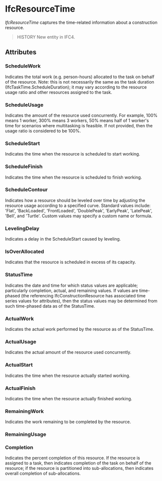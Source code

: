# IfcResourceTime

_IfcResourceTime_ captures the time-related information about a construction resource.

> HISTORY New entity in IFC4.

## Attributes

### ScheduleWork
Indicates the total work (e.g. person-hours) allocated to the task on behalf of the resource.
Note: this is not necessarily the same as the task duration (IfcTaskTime.ScheduleDuration); it may vary according to the resource usage ratio and other resources assigned to the task.

### ScheduleUsage
Indicates the amount of the resource used concurrently. For example, 100% means 1 worker, 300% means 3 workers, 50% means half of 1 worker's time for scenarios where multitasking is feasible. If not provided, then the usage ratio is considered to be 100%.

### ScheduleStart
Indicates the time when the resource is scheduled to start working.

### ScheduleFinish
Indicates the time when the resource is scheduled to finish working.

### ScheduleContour
Indicates how a resource should be leveled over time by adjusting the resource usage according to a specified curve. Standard values include: 'Flat', 'BackLoaded', 'FrontLoaded', 'DoublePeak', 'EarlyPeak', 'LatePeak', 'Bell', and 'Turtle'. Custom values may specify a custom name or formula.

### LevelingDelay
Indicates a delay in the ScheduleStart caused by leveling.

### IsOverAllocated
Indicates that the resource is scheduled in excess of its capacity.

### StatusTime
Indicates the date and time for which status values are applicable; particularly completion, actual, and remaining values. If values are time-phased (the referencing IfcConstructionResource has associated time series values for attributes), then the status values may be determined from such time-phased data as of the StatusTime.

### ActualWork
Indicates the actual work performed by the resource as of the StatusTime.

### ActualUsage
Indicates the actual amount of the resource used concurrently.

### ActualStart
Indicates the time when the resource actually started working.

### ActualFinish
Indicates the time when the resource actually finished working.

### RemainingWork
Indicates the work remaining to be completed by the resource.

### RemainingUsage


### Completion
Indicates the percent completion of this resource. If the resource is assigned to a task, then indicates completion of the task on behalf of the resource; if the resource is partitioned into sub-allocations, then indicates overall completion of sub-allocations.
